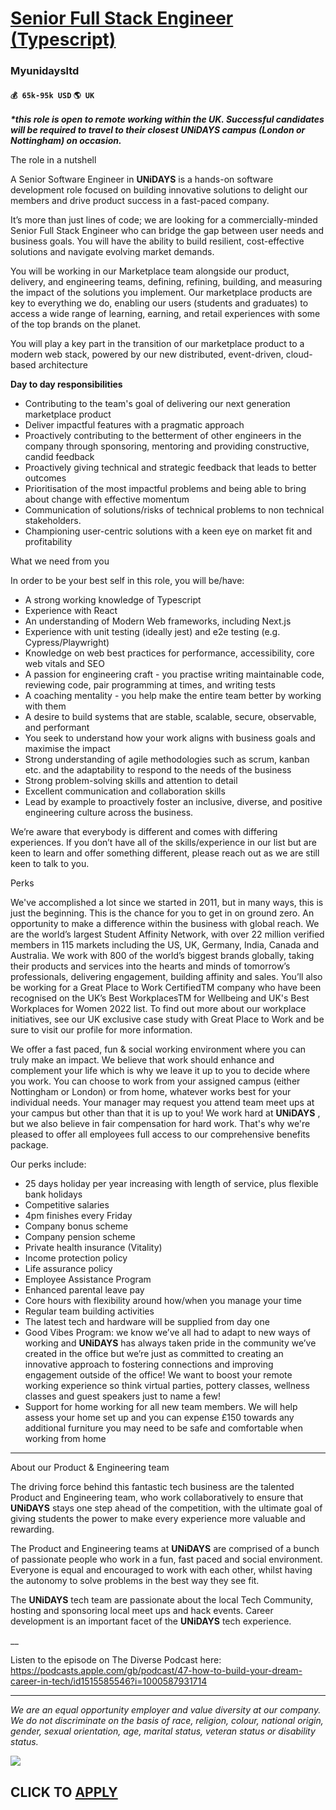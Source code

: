 # [Senior Full Stack Engineer (Typescript)](https://www.remotewlb.com/apply/senior-full-stack-engineer-typescript-41631)  
### Myunidaysltd  
#### `💰 65k-95k USD` `🌎 UK`  

**_*this role is open to remote working within the UK. Successful candidates will be required to travel to their closest UNiDAYS campus (London or Nottingham) on occasion._**

The role in a nutshell

A Senior Software Engineer in **UNiDAYS** is a hands-on software development role focused on building innovative solutions to delight our members and drive product success in a fast-paced company.

It’s more than just lines of code; we are looking for a commercially-minded Senior Full Stack Engineer who can bridge the gap between user needs and business goals. You will have the ability to build resilient, cost-effective solutions and navigate evolving market demands.

You will be working in our Marketplace team alongside our product, delivery, and engineering teams, defining, refining, building, and measuring the impact of the solutions you implement. Our marketplace products are key to everything we do, enabling our users (students and graduates) to access a wide range of learning, earning, and retail experiences with some of the top brands on the planet.

You will play a key part in the transition of our marketplace product to a modern web stack, powered by our new distributed, event-driven, cloud-based architecture

**Day to day responsibilities**

  * Contributing to the team's goal of delivering our next generation marketplace product
  * Deliver impactful features with a pragmatic approach
  * Proactively contributing to the betterment of other engineers in the company through sponsoring, mentoring and providing constructive, candid feedback
  * Proactively giving technical and strategic feedback that leads to better outcomes
  * Prioritisation of the most impactful problems and being able to bring about change with effective momentum
  * Communication of solutions/risks of technical problems to non technical stakeholders.
  * Championing user-centric solutions with a keen eye on market fit and profitability

What we need from you

In order to be your best self in this role, you will be/have:

  * A strong working knowledge of Typescript
  * Experience with React 
  * An understanding of Modern Web frameworks, including Next.js
  * Experience with unit testing (ideally jest) and e2e testing (e.g. Cypress/Playwright)
  * Knowledge on web best practices for performance, accessibility, core web vitals and SEO
  * A passion for engineering craft - you practise writing maintainable code, reviewing code, pair programming at times, and writing tests
  * A coaching mentality - you help make the entire team better by working with them
  * A desire to build systems that are stable, scalable, secure, observable, and performant
  * You seek to understand how your work aligns with business goals and maximise the impact
  * Strong understanding of agile methodologies such as scrum, kanban etc. and the adaptability to respond to the needs of the business
  * Strong problem-solving skills and attention to detail
  * Excellent communication and collaboration skills
  * Lead by example to proactively foster an inclusive, diverse, and positive engineering culture across the business.

We’re aware that everybody is different and comes with differing experiences. If you don’t have all of the skills/experience in our list but are keen to learn and offer something different, please reach out as we are still keen to talk to you.

Perks

We've accomplished a lot since we started in 2011, but in many ways, this is just the beginning. This is the chance for you to get in on ground zero. An opportunity to make a difference within the business with global reach. We are the world’s largest Student Affinity Network, with over 22 million verified members in 115 markets including the US, UK, Germany, India, Canada and Australia. We work with 800 of the world’s biggest brands globally, taking their products and services into the hearts and minds of tomorrow’s professionals, delivering engagement, building affinity and sales. You’ll also be working for a Great Place to Work CertifiedTM company who have been recognised on the UK’s Best WorkplacesTM for Wellbeing and UK's Best Workplaces for Women 2022 list. To find out more about our workplace initiatives, see our UK exclusive case study with Great Place to Work and be sure to visit our profile for more information.

We offer a fast paced, fun & social working environment where you can truly make an impact. We believe that work should enhance and complement your life which is why we leave it up to you to decide where you work. You can choose to work from your assigned campus (either Nottingham or London) or from home, whatever works best for your individual needs. Your manager may request you attend team meet ups at your campus but other than that it is up to you! We work hard at **UNiDAYS** , but we also believe in fair compensation for hard work. That's why we're pleased to offer all employees full access to our comprehensive benefits package.

Our perks include:

  * 25 days holiday per year increasing with length of service, plus flexible bank holidays
  * Competitive salaries
  * 4pm finishes every Friday
  * Company bonus scheme
  * Company pension scheme
  * Private health insurance (Vitality)
  * Income protection policy
  * Life assurance policy
  * Employee Assistance Program
  * Enhanced parental leave pay
  * Core hours with flexibility around how/when you manage your time
  * Regular team building activities
  * The latest tech and hardware will be supplied from day one
  * Good Vibes Program: we know we’ve all had to adapt to new ways of working and **UNiDAYS** has always taken pride in the community we’ve created in the office but we’re just as committed to creating an innovative approach to fostering connections and improving engagement outside of the office! We want to boost your remote working experience so think virtual parties, pottery classes, wellness classes and guest speakers just to name a few!
  * Support for home working for all new team members. We will help assess your home set up and you can expense £150 towards any additional furniture you may need to be safe and comfortable when working from home

* * *

About our Product & Engineering team

The driving force behind this fantastic tech business are the talented Product and Engineering team, who work collaboratively to ensure that **UNiDAYS** stays one step ahead of the competition, with the ultimate goal of giving students the power to make every experience more valuable and rewarding.

The Product and Engineering teams at **UNiDAYS** are comprised of a bunch of passionate people who work in a fun, fast paced and social environment. Everyone is equal and encouraged to work with each other, whilst having the autonomy to solve problems in the best way they see fit.

The **UNiDAYS** tech team are passionate about the local Tech Community, hosting and sponsoring local meet ups and hack events. Career development is an important facet of the **UNiDAYS** tech experience.

__

Listen to the episode on The Diverse Podcast here: https://podcasts.apple.com/gb/podcast/47-how-to-build-your-dream-career-in-tech/id1515585546?i=1000587931714

* * *

_We are an equal opportunity employer and value diversity at our company. We do not discriminate on the basis of race, religion, colour, national origin, gender, sexual orientation, age, marital status, veteran status or disability status._

![](https://remotive.com/job/track/1895482/blank.gif?source=public_api)  
## CLICK TO [APPLY](https://www.remotewlb.com/apply/senior-full-stack-engineer-typescript-41631)


